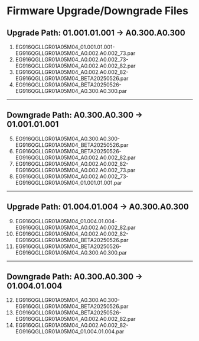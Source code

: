 # Firmware Upgrade/Downgrade Files

## Upgrade Path: 01.001.01.001 → A0.300.A0.300
1. EG916QGLLGR01A05M04_01.001.01.001-EG916QGLLGR01A05M04_A0.002.A0.002_73.par
2. EG916QGLLGR01A05M04_A0.002.A0.002_73-EG916QGLLGR01A05M04_A0.002.A0.002_82.par
3. EG916QGLLGR01A05M04_A0.002.A0.002_82-EG916QGLLGR01A05M04_BETA20250526.par
4. EG916QGLLGR01A05M04_BETA20250526-EG916QGLLGR01A05M04_A0.300.A0.300.par

---

## Downgrade Path: A0.300.A0.300 → 01.001.01.001
5. EG916QGLLGR01A05M04_A0.300.A0.300-EG916QGLLGR01A05M04_BETA20250526.par
6. EG916QGLLGR01A05M04_BETA20250526-EG916QGLLGR01A05M04_A0.002.A0.002_82.par
7. EG916QGLLGR01A05M04_A0.002.A0.002_82-EG916QGLLGR01A05M04_A0.002.A0.002_73.par
8. EG916QGLLGR01A05M04_A0.002.A0.002_73-EG916QGLLGR01A05M04_01.001.01.001.par

---

## Upgrade Path: 01.004.01.004 → A0.300.A0.300
9. EG916QGLLGR01A05M04_01.004.01.004-EG916QGLLGR01A05M04_A0.002.A0.002_82.par
10. EG916QGLLGR01A05M04_A0.002.A0.002_82-EG916QGLLGR01A05M04_BETA20250526.par
11. EG916QGLLGR01A05M04_BETA20250526-EG916QGLLGR01A05M04_A0.300.A0.300.par

---

## Downgrade Path: A0.300.A0.300 → 01.004.01.004
12. EG916QGLLGR01A05M04_A0.300.A0.300-EG916QGLLGR01A05M04_BETA20250526.par
13. EG916QGLLGR01A05M04_BETA20250526-EG916QGLLGR01A05M04_A0.002.A0.002_82.par
14. EG916QGLLGR01A05M04_A0.002.A0.002_82-EG916QGLLGR01A05M04_01.004.01.004.par
